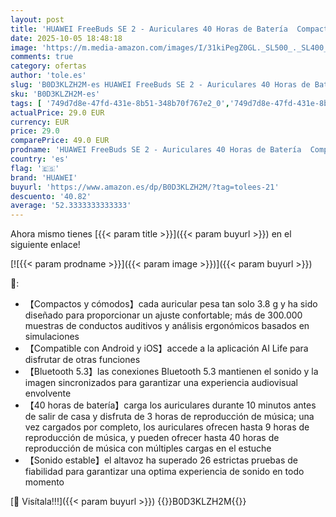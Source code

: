 ```yaml
---
layout: post
title: 'HUAWEI FreeBuds SE 2 - Auriculares 40 Horas de Batería  Compactos y Cómodos  Protección IP54 contra el Polvo y Las Salpicaduras  Bluetooth 5.3  Sonido Estable  iOS y Android  Ceramic Negro'
date: 2025-10-05 18:48:18
image: 'https://m.media-amazon.com/images/I/31kiPegZ0GL._SL500_._SL400_.jpg'
comments: true
category: ofertas
author: 'tole.es'
slug: 'B0D3KLZH2M-es HUAWEI FreeBuds SE 2 - Auriculares 40 Horas de Batería...'
sku: 'B0D3KLZH2M-es'
tags: [ '749d7d8e-47fd-431e-8b51-348b70f767e2_0','749d7d8e-47fd-431e-8b51-348b70f767e2_9801','Arborist Merchandising Root','Auriculares de oído abierto','Auriculares para equipo de audio','Auriculares y accesorios','Electrónica','Self Service','Special Features Stores','Wireless Category page - Wearables','android','huawei','🇪🇸', ]
actualPrice: 29.0 EUR
currency: EUR
price: 29.0
comparePrice: 49.0 EUR
prodname: 'HUAWEI FreeBuds SE 2 - Auriculares 40 Horas de Batería  Compactos y Cómodos  Protección IP54 contra el Polvo y Las Salpicaduras  Bluetooth 5.3  Sonido Estable  iOS y Android  Ceramic Negro'
country: 'es'
flag: '🇪🇸'
brand: 'HUAWEI'
buyurl: 'https://www.amazon.es/dp/B0D3KLZH2M/?tag=tolees-21'
descuento: '40.82'
average: '52.3333333333333'
---
```


Ahora mismo tienes [{{< param title >}}]({{< param buyurl >}}) en el siguiente enlace!

[![{{< param prodname >}}]({{< param image >}})]({{< param buyurl >}})

🔎:

- 【Compactos y cómodos】cada auricular pesa tan solo 3.8 g y ha sido diseñado para proporcionar un ajuste confortable; más de 300.000 muestras de conductos auditivos y análisis ergonómicos basados en simulaciones
- 【Compatible con Android y iOS】accede a la aplicación AI Life para disfrutar de otras funciones
- 【Bluetooth 5.3】las conexiones Bluetooth 5.3 mantienen el sonido y la imagen sincronizados para garantizar una experiencia audiovisual envolvente
- 【40 horas de batería】carga los auriculares durante 10 minutos antes de salir de casa y disfruta de 3 horas de reproducción de música; una vez cargados por completo, los auriculares ofrecen hasta 9 horas de reproducción de música, y pueden ofrecer hasta 40 horas de reproducción de música con múltiples cargas en el estuche
- 【Sonido estable】el altavoz ha superado 26 estrictas pruebas de fiabilidad para garantizar una optima experiencia de sonido en todo momento

[🛒 Visítala!!!]({{< param buyurl >}})
{{<world>}}B0D3KLZH2M{{</world>}}
